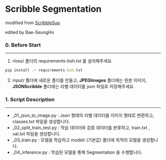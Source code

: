 Scribble Segmentation
==============================

modified from [ScribbleSup](https://github.com/meng-tang/rloss)

edited by Bae-SeungHo



### 0. Before Start
----------

1. rloss/ 폴더의 requirements-bsh.txt 를 설치해주세요 

```cmd
pip install -r requirements-bsh.txt
```

2. input/ 폴더에 새로운 폴더를 만들고, **JPEGImages** 폴더에는 원본 이미지, **JSONScribble** 폴더에는 라벨 데이터를 json 파일로 저장해주세요.


### 1. Script Description
-----

* _01_json_to_image.py : Json 형태의 라벨 데이터를 이미지 형태로 변환하고, classes.txt 파일을 생성합니다.  
* _02_split_train_test.py : 학습 데이터와 검증 데이터를 분류하고, train.txt , val.txt 파일을 생성합니다.
* _03_train.py : 모델을 학습하고 model/ (기본값) 폴더에 최적의 모델을 생성합니다. 
* _04_inference.py : 학습된 모델을 통해 Segmentation 을 수행합니다.


